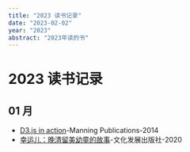 ```yaml
---
title: "2023 读书记录"
date: "2023-02-02"
year: "2023"
abstract: "2023年读的书"
---
```


# 2023 读书记录

## 01 月

- [D3.js in action](https://book.douban.com/subject/25850033/)-Manning Publications-2014
- [幸运儿：晚清留美幼童的故事](https://book.douban.com/subject/35048675/)-文化发展出版社-2020

